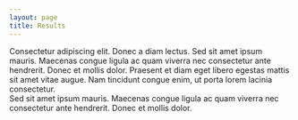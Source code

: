 ```yaml
---
layout: page
title: Results
---
```


<div class="mod">
Consectetur adipiscing elit. Donec a diam lectus. Sed sit amet ipsum mauris. Maecenas congue ligula ac quam viverra nec consectetur ante hendrerit. Donec et mollis dolor. Praesent et diam eget libero egestas mattis sit amet vitae augue. Nam tincidunt congue enim, ut porta lorem lacinia consectetur.
</div>


<div class="results">
Sed sit amet ipsum mauris. Maecenas congue ligula ac quam viverra nec consectetur ante hendrerit. Donec et mollis dolor.
</div>